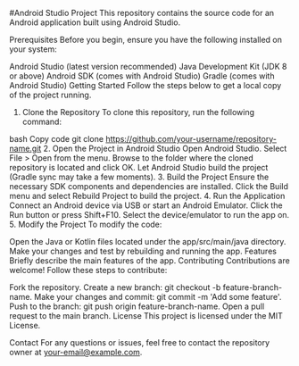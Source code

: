 #Android Studio Project
This repository contains the source code for an Android application built using Android Studio.

Prerequisites
Before you begin, ensure you have the following installed on your system:

Android Studio (latest version recommended)
Java Development Kit (JDK 8 or above)
Android SDK (comes with Android Studio)
Gradle (comes with Android Studio)
Getting Started
Follow the steps below to get a local copy of the project running.

1. Clone the Repository
To clone this repository, run the following command:

bash
Copy code
git clone https://github.com/your-username/repository-name.git
2. Open the Project in Android Studio
Open Android Studio.
Select File > Open from the menu.
Browse to the folder where the cloned repository is located and click OK.
Let Android Studio build the project (Gradle sync may take a few moments).
3. Build the Project
Ensure the necessary SDK components and dependencies are installed.
Click the Build menu and select Rebuild Project to build the project.
4. Run the Application
Connect an Android device via USB or start an Android Emulator.
Click the Run button or press Shift+F10.
Select the device/emulator to run the app on.
5. Modify the Project
To modify the code:

Open the Java or Kotlin files located under the app/src/main/java directory.
Make your changes and test by rebuilding and running the app.
Features
Briefly describe the main features of the app.
Contributing
Contributions are welcome! Follow these steps to contribute:

Fork the repository.
Create a new branch: git checkout -b feature-branch-name.
Make your changes and commit: git commit -m 'Add some feature'.
Push to the branch: git push origin feature-branch-name.
Open a pull request to the main branch.
License
This project is licensed under the MIT License.

Contact
For any questions or issues, feel free to contact the repository owner at your-email@example.com.

